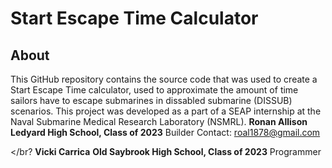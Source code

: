 # Start Escape Time Calculator
## About
This GitHub repository contains the source code that was used to create a Start Escape Time calculator, used to approximate the amount of time sailors have to escape submarines in dissabled submarine (DISSUB) scenarios. This project was developed as a part of a SEAP internship at the Naval Submarine Medical Research Laboratory (NSMRL). 
**Ronan Allison**
**Ledyard High School, Class of 2023**
Builder
Contact: roal1878@gmail.com

</br?
**Vicki Carrica**
**Old Saybrook High School, Class of 2023**
Programmer



